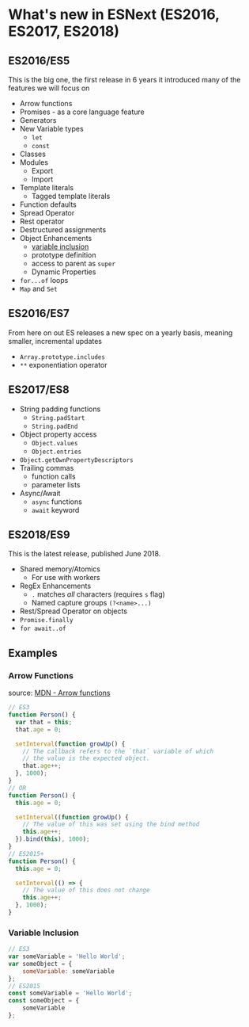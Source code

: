 # What's new in ESNext (ES2016, ES2017, ES2018) #

## ES2016/ES5 ##

This is the big one, the first release in 6 years it introduced many of the features we will focus on

- Arrow functions
- Promises - as a core language feature
- Generators
- New Variable types
  - `let`
  - `const`
- Classes
- Modules
  - Export
  - Import
- Template literals
  - Tagged template literals
- Function defaults
- Spread Operator
- Rest operator
- Destructured assignments
- Object Enhancements
  - [variable inclusion](#variable-inclusion)
  - prototype definition
  - access to parent as `super`
  - Dynamic Properties
- `for...of` loops
- `Map` and `Set`

## ES2016/ES7 ##

From here on out ES releases a new spec on a yearly basis, meaning smaller, incremental updates

- `Array.prototype.includes`
- `**` exponentiation operator

## ES2017/ES8 ##

- String padding functions
  - `String.padStart`
  - `String.padEnd`
- Object property access
  - `Object.values`
  - `Object.entries`
- `Object.getOwnPropertyDescriptors`
- Trailing commas
  - function calls
  - parameter lists
- Async/Await
  - `async` functions
  - `await` keyword

## ES2018/ES9 ##

This is the latest release, published June 2018.

- Shared memory/Atomics
  - For use with workers
- RegEx Enhancements
  - `.` matches _all_ characters (requires `s` flag)
  - Named capture groups `(?<name>...)`
- Rest/Spread Operator on objects
- `Promise.finally`
- `for await..of`

## Examples ##

### <a href="arrow-functions"></a> Arrow Functions ###

source: [MDN - Arrow functions](https://developer.mozilla.org/en-US/docs/Web/JavaScript/Reference/Functions/Arrow_functions)

```js
// ES3
function Person() {
  var that = this;
  that.age = 0;

  setInterval(function growUp() {
    // The callback refers to the `that` variable of which
    // the value is the expected object.
    that.age++;
  }, 1000);
}
// OR
function Person() {
  this.age = 0;

  setInterval((function growUp() {
    // The value of this was set using the bind method
    this.age++;
  }).bind(this), 1000);
}
// ES2015+
function Person() {
  this.age = 0;

  setInterval(() => {
    // The value of this does not change
    this.age++;
  }, 1000);
}
```

### <a href="variable-inclusion"></a> Variable Inclusion ###

```js
// ES3
var someVariable = 'Hello World';
var someObject = {
    someVariable: someVariable
};
// ES2015
const someVariable = 'Hello World';
const someObject = {
    someVariable
};
```
